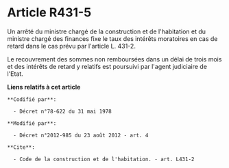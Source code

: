 # Article R431-5

Un arrêté du ministre chargé de la construction et de l'habitation et du ministre chargé des finances fixe le taux des
intérêts moratoires en cas de retard dans le cas prévu par l'article L. 431-2. 

Le recouvrement des sommes non remboursées dans un délai de trois mois et des intérêts de retard y relatifs est poursuivi par
l'agent judiciaire de l'Etat.

**Liens relatifs à cet article**

	**Codifié par**:

	  - Décret n°78-622 du 31 mai 1978

	**Modifié par**:

	  - Décret n°2012-985 du 23 août 2012 - art. 4

	**Cite**:

	  - Code de la construction et de l'habitation. - art. L431-2
